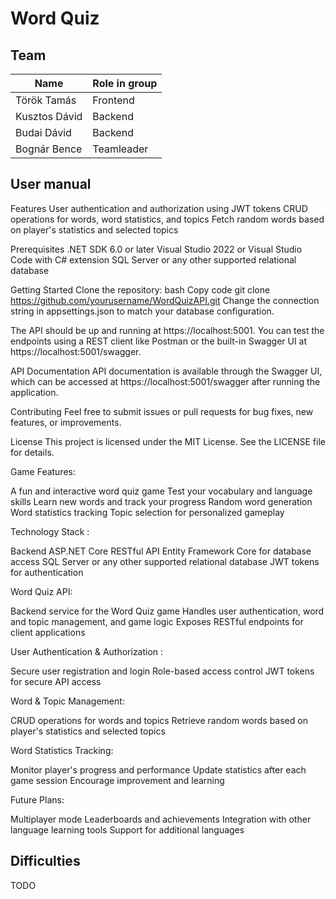 # Word Quiz

## Team

| Name          | Role in group |
| ------------- | ------------- |
| Török Tamás   | Frontend      |
| Kusztos Dávid | Backend       |
| Budai Dávid   | Backend       |
| Bognár Bence  | Teamleader    |

## User manual

Features
User authentication and authorization using JWT tokens
CRUD operations for words, word statistics, and topics
Fetch random words based on player's statistics and selected topics

Prerequisites
.NET SDK 6.0 or later
Visual Studio 2022 or Visual Studio Code with C# extension
SQL Server or any other supported relational database

Getting Started
Clone the repository:
bash
Copy code
git clone https://github.com/yourusername/WordQuizAPI.git
Change the connection string in appsettings.json to match your database configuration.


The API should be up and running at https://localhost:5001. You can test the endpoints using a REST client like Postman or the built-in Swagger UI at https://localhost:5001/swagger.

API Documentation
API documentation is available through the Swagger UI, which can be accessed at https://localhost:5001/swagger after running the application.

Contributing
Feel free to submit issues or pull requests for bug fixes, new features, or improvements.

License
This project is licensed under the MIT License. See the LICENSE file for details.


 Game Features:
 
A fun and interactive word quiz game
Test your vocabulary and language skills
Learn new words and track your progress
Random word generation
Word statistics tracking
Topic selection for personalized gameplay


 Technology Stack :
 
 Backend
ASP.NET Core RESTful API
Entity Framework Core for database access
SQL Server or any other supported relational database
JWT tokens for authentication

 Word Quiz API:
 
Backend service for the Word Quiz game
Handles user authentication, word and topic management, and game logic
Exposes RESTful endpoints for client applications

 User Authentication & Authorization :
 
Secure user registration and login
Role-based access control
JWT tokens for secure API access

 Word & Topic Management:
 
CRUD operations for words and topics
Retrieve random words based on player's statistics and selected topics

Word Statistics Tracking:

Monitor player's progress and performance
Update statistics after each game session
Encourage improvement and learning


Future Plans:

Multiplayer mode
Leaderboards and achievements
Integration with other language learning tools
Support for additional languages


## Difficulties

TODO
